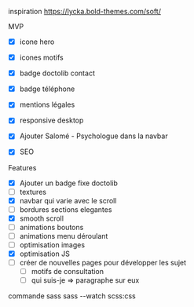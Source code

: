 inspiration
https://lycka.bold-themes.com/soft/

MVP
 - [x] icone hero
 - [x] icones motifs
 - [x] badge doctolib contact
 - [x] badge téléphone
 - [x] mentions légales
 - [x] responsive desktop
 - [x] Ajouter Salomé - Psychologue dans la navbar
 - [x] SEO


Features
 - [x] Ajouter un badge fixe doctolib
 - [ ] textures
 - [x] navbar qui varie avec le scroll
 - [ ] bordures sections elegantes
 - [x] smooth scroll
 - [ ] animations boutons
 - [ ] animations menu déroulant
 - [ ] optimisation images
 - [x] optimisation JS
 - [ ] créer de nouvelles pages pour développer les sujet
    - [ ] motifs de consultation
    - [ ] qui suis-je => paragraphe sur eux

commande sass
sass --watch scss:css